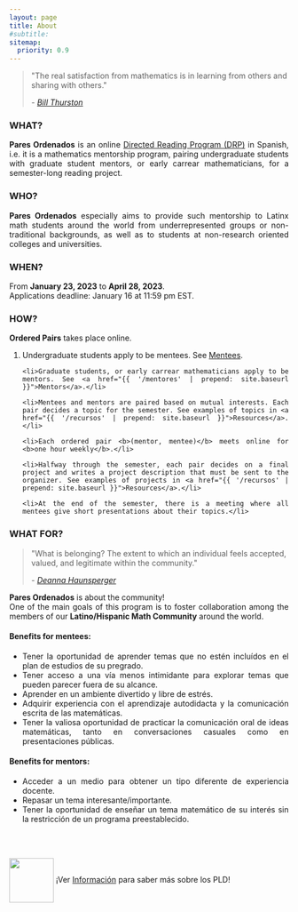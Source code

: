 ```yaml
---
layout: page
title: About
#subtitle:
sitemap:
  priority: 0.9
---
```


<blockquote cite="https://mathoverflow.net/questions/43690/whats-a-mathematician-to-do">
    <p>
    "The real satisfaction from mathematics is in learning from others and sharing with others."
    </p>
    <footer>- <a href="https://mathoverflow.net/questions/43690/whats-a-mathematician-to-do"><cite>Bill Thurston</cite></a>
	</footer>
</blockquote>

### WHAT?
<div style="text-align: justify">
<p>
<strong>Pares Ordenados</strong> is an online <a href="{{ '/info' | prepend: site.baseurl }}">Directed Reading Program (DRP)</a> in Spanish, i.e. it is a mathematics mentorship program, pairing undergraduate students with graduate student mentors, or early carrear mathematicians, for a semester-long reading project.
</p>
</div>

### WHO?
<div style="text-align: justify">
<p>
<strong>Pares Ordenados</strong> especially aims to provide such mentorship to Latinx math students around the world from underrepresented groups or non-traditional backgrounds, as well as to students at non-research oriented colleges and universities.
</p>
</div>

### WHEN?
<div style="text-align: justify">
<p>
From <b>January 23, 2023</b> to <b>April 28, 2023</b>.
<br>
Applications deadline: January 16 at 11:59 pm EST.
</p>
</div>

### HOW?
<div style="text-align: justify">
<p><strong>Ordered Pairs</strong> takes place online.</p>
<ol>
	<li>Undergraduate students apply to be mentees. See <a href="{{ '/aprendices' | prepend: site.baseurl }}">Mentees</a>.</li>

	<li>Graduate students, or early carrear mathematicians apply to be mentors. See <a href="{{ '/mentores' | prepend: site.baseurl }}">Mentors</a>.</li>

	<li>Mentees and mentors are paired based on mutual interests. Each pair decides a topic for the semester. See examples of topics in <a href="{{ '/recursos' | prepend: site.baseurl }}">Resources</a>.</li>

	<li>Each ordered pair <b>(mentor, mentee)</b> meets online for <b>one hour weekly</b>.</li>

	<li>Halfway through the semester, each pair decides on a final project and writes a project description that must be sent to the organizer. See examples of projects in <a href="{{ '/recursos' | prepend: site.baseurl }}">Resources</a>.</li>

	<li>At the end of the semester, there is a meeting where all mentees give short presentations about their topics.</li>
</ol>
</div>

### WHAT FOR?
<blockquote cite="https://www.youtube.com/watch?v=jwAE3iHi4vM">
    <p>
    "What is belonging? The extent to which an individual feels accepted, valued, and legitimate within the community."
    </p>
    <footer>- <a href="https://www.youtube.com/watch?v=jwAE3iHi4vM"><cite>Deanna Haunsperger</cite></a>
	</footer>
</blockquote>

<div style="text-align: justify">
<p>
<strong>Pares Ordenados</strong> is about the community!
<br>
One of the main goals of this program is to foster collaboration among the members of our <b>Latino/Hispanic Math Community</b> around the world.
</p>
</div>

#### Benefits for mentees: 
<div style="text-align: justify">
<ul>
	<li>Tener la oportunidad de aprender temas que no estén incluídos en el plan de estudios de su pregrado.</li>
	<li>Tener acceso a una vía menos intimidante para explorar temas que pueden parecer fuera de su alcance.</li>
	<li>Aprender en un ambiente divertido y libre de estrés.</li>
	<li>Adquirir experiencia con el aprendizaje autodidacta y la comunicación escrita de las matemáticas.</li> 
	<li>Tener la valiosa oportunidad de practicar la comunicación oral de ideas matemáticas, tanto en conversaciones casuales como en presentaciones públicas.</li>
</ul>
</div>

#### Benefits for mentors:
<div style="text-align: justify">
<ul>
	<li>Acceder a un medio para obtener un tipo diferente de experiencia docente.</li>
	<li>Repasar un tema interesante/importante.</li>
	<li>Tener la oportunidad de enseñar un tema matemático de su interés sin la restricción de un programa preestablecido.</li>
</ul>
</div>
<br>
<br>
<div class = "content-dir-item">
    <p><img src="{{ '/assets/img/icons8-abscissa-100.png' | prepend: site.baseurl }}" width="80" height="80" style="vertical-align:middle"> ¡Ver <a href="{{ '/info' | prepend: site.baseurl }}">Información</a> para saber más sobre los PLD!</p>
</div>